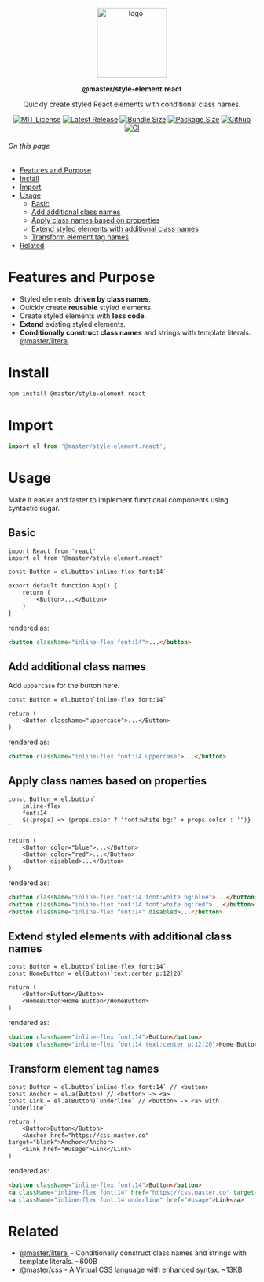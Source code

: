 <br><br>
<div align="center">

<p align="center">
    <img src="https://raw.githubusercontent.com/master-co/package/document/images/logo-and-text.svg" alt="logo" width="142">
</p>
<p align="center">
    <b><!-- name -->@master/style-element.react<!----></b>
</p>
<p align="center"><!-- package.description -->Quickly create styled React elements with conditional class names.<!----></p>
<p align="center">
<!-- badges.map((badge) => `\n[![${badge.alt}](${badge.src})](${badge.href})`).join('&nbsp;')-->

[![MIT License](https://flat.badgen.net/github/license/master-co/style-element.react?color=yellow)](https://github.com/master-co/css/blob/main/LICENSE)
[![Latest Release](https://flat.badgen.net/npm/v/@master/style-element.react?icon=npm&label&color=yellow)](https://www.npmjs.com/package/@master/style-element.react)
[![Bundle Size](https://flat.badgen.net/bundlephobia/minzip/@master/style-element.react?icon=packagephobia&label&color=yellow)](https://bundlephobia.com/package/@master/style-element.react 'gzip bundle size (including dependencies)')
[![Package Size](https://flat.badgen.net/badgesize/brotli/https://cdn.jsdelivr.net/npm/@master/style-element.react?icon=jsdelivr&label&color=yellow)](https://unpkg.com/@master/style-element.react 'brotli package size (without dependencies)')
[![Github](https://flat.badgen.net/badge/icon/master-co%2Fstyle-element.react?icon=github&label&color=yellow)](https://github.com/master-co/style-element.react)
[![CI](https://flat.badgen.net/github/status/master-co/style-element.react/main/ci/circleci?icon=circleci)](https://circleci.com/gh/master-co/workflows/style-element.react/tree/main)
<!-- -->
</p>
</div>

###### On this page

- [Features and Purpose](#features-and-purpose)
- [Install](#install)
- [Import](#import)
- [Usage](#usage)
  - [Basic](#basic)
  - [Add additional class names](#add-additional-class-names)
  - [Apply class names based on properties](#apply-class-names-based-on-properties)
  - [Extend styled elements with additional class names](#extend-styled-elements-with-additional-class-names)
  - [Transform element tag names](#transform-element-tag-names)
- [Related](#related)

# Features and Purpose
- Styled elements **driven by class names**.
- Quickly create **reusable** styled elements.
- Create styled elements with **less code**.
- **Extend** existing styled elements.
- **Conditionally construct class names** and strings with template literals. [@master/literal](https://github.com/master-co/literal)

# Install

```sh
npm install @master/style-element.react
```

# Import
```js
import el from '@master/style-element.react';
```

# Usage
Make it easier and faster to implement functional components using syntactic sugar.

## Basic
```tsx
import React from 'react'
import el from '@master/style-element.react'

const Button = el.button`inline-flex font:14`

export default function App() {
    return (
        <Button>...</Button>
    )
}
```
rendered as:
```html
<button className="inline-flex font:14">...</button>
```

## Add additional class names
Add `uppercase` for the button here.
```tsx
const Button = el.button`inline-flex font:14`

return (
    <Button className="uppercase">...</Button>
)
```
rendered as:
```html
<button className="inline-flex font:14 uppercase">...</button>
```

## Apply class names based on properties
```tsx
const Button = el.button`
    inline-flex
    font:14
    ${(props) => (props.color ? 'font:white bg:' + props.color : '')}
`

return (
    <Button color="blue">...</Button>
    <Button color="red">...</Button>
    <Button disabled>...</Button>
)
```
rendered as:
```html
<button className="inline-flex font:14 font:white bg:blue">...</button>
<button className="inline-flex font:14 font:white bg:red">...</button>
<button className="inline-flex font:14" disabled>...</button>
```

## Extend styled elements with additional class names
```tsx
const Button = el.button`inline-flex font:14`
const HomeButton = el(Button)`text:center p:12|20`

return (
    <Button>Button</Button>
    <HomeButton>Home Button</HomeButton>
)
```
rendered as:
```html
<button className="inline-flex font:14">Button</button>
<button className="inline-flex font:14 text:center p:12|20">Home Button</button>
```

## Transform element tag names
```tsx
const Button = el.button`inline-flex font:14` // <button>
const Anchor = el.a(Button) // <button> -> <a>
const Link = el.a(Button)`underline` // <button> -> <a> with `underline`

return (
    <Button>Button</Button>
    <Anchor href="https://css.master.co" target="blank">Anchor</Anchor>
    <Link href="#usage">Link</Link>
)
```
rendered as:
```html
<button className="inline-flex font:14">Button</button>
<a className="inline-flex font:14" href="https://css.master.co" target="blank">Anchor</a>
<a className="inline-flex font:14 underline" href="#usage">Link</a>
```

# Related
- [@master/literal](https://github.com/master-co/literal) - Conditionally construct class names and strings with template literals. ~600B
- [@master/css](https://github.com/master-co/css) - A Virtual CSS language with enhanced syntax. ~13KB